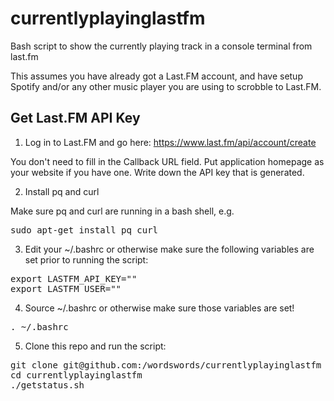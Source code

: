 # currentlyplayinglastfm
Bash script to show the currently playing track in a console terminal from last.fm

This assumes you have already got a Last.FM account, and have setup Spotify and/or any other music player you are using to scrobble to Last.FM.

## Get Last.FM API Key

1. Log in to Last.FM and go here:
    https://www.last.fm/api/account/create

You don't need to fill in the Callback URL field. Put application homepage as your website if you have one. Write down the API key that is generated.

2. Install pq and curl

Make sure pq and curl are running in a bash shell, e.g.
<pre>sudo apt-get install pq curl</pre>

3. Edit your ~/.bashrc or otherwise make sure the following variables are set prior to running the script:

<pre>export LASTFM_API_KEY="<your key you generated earlier>"
export LASTFM_USER="<your username>"</pre>

4. Source ~/.bashrc or otherwise make sure those variables are set!
<pre>. ~/.bashrc</pre>

5. Clone this repo and run the script:

<pre>git clone git@github.com:/wordswords/currentlyplayinglastfm
cd currentlyplayinglastfm
./getstatus.sh</pre>
    
